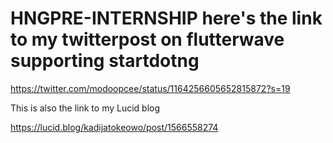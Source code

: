 # HNGPRE-INTERNSHIP here's the link to my twitterpost on flutterwave supporting  startdotng 
https://twitter.com/modoopcee/status/1164256605652815872?s=19

This is also the link to my Lucid blog 

https://lucid.blog/kadijatokeowo/post/1566558274
